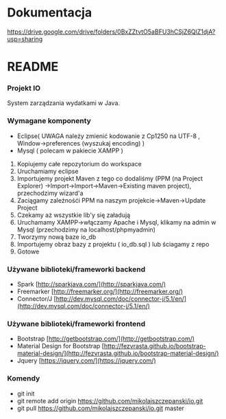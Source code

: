 # Dokumentacja #
https://drive.google.com/drive/folders/0BxZZtvtO5aBFU3hCSjZ6QlZ1djA?usp=sharing

# README #

### Projekt IO ###
System zarządzania wydatkami w Java.

### Wymagane komponenty ###

* Eclipse( UWAGA należy zmienić kodowanie z Cp1250 na UTF-8 , Window->preferences (wyszukaj encoding) )
* Mysql ( polecam w pakiecie XAMPP )

1. Kopiujemy całe repozytorium do workspace 
2. Uruchamiamy eclipse
3. Importujemy projekt Maven z tego co dodaliśmy (PPM (na Project Explorer) ->Import->Import->Maven->Existing maven project), przechodzimy wizard'a 
4. Zaciągamy zależnośći PPM na naszym projekcie->Maven->Update Project
5. Czekamy aż wszystkie lib'y się załadują
6. Uruchamamy XAMPP->włączamy Apache i Mysql, klikamy na admin w Mysql (przechodzimy na localhost/phpmyadmin)
7. Tworzymy nową baze io_db
8. Importujemy obraz bazy z projektu ( io_db.sql ) lub ściagamy z repo
9. Gotowe

### Używane biblioteki/frameworki backend ###

 * Spark [http://sparkjava.com/](http://sparkjava.com/)
 * Freemarker [http://freemarker.org/](http://freemarker.org/)
 * Connector/J [http://dev.mysql.com/doc/connector-j/5.1/en/](http://dev.mysql.com/doc/connector-j/5.1/en/)


### Używane biblioteki/frameworki frontend ###

 * Bootstrap [http://getbootstrap.com/](http://getbootstrap.com/)
 * Material Design for Bootstrap [http://fezvrasta.github.io/bootstrap-material-design/](http://fezvrasta.github.io/bootstrap-material-design/)
 * Jquery [https://jquery.com/](https://jquery.com/)


### Komendy ###

 * git init
 * git remote add origin https://github.com/mikolajszczepanski/io.git
 * git pull https://github.com/mikolajszczepanski/io.git master
